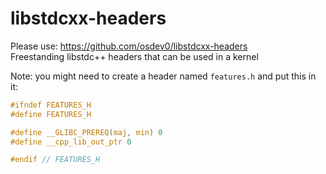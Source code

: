 # libstdcxx-headers
Please use: https://github.com/osdev0/libstdcxx-headers \
Freestanding libstdc++ headers that can be used in a kernel

Note: you might need to create a header named ``features.h`` and put this in it:
```c
#ifndef FEATURES_H
#define FEATURES_H

#define __GLIBC_PREREQ(maj, min) 0
#define __cpp_lib_out_ptr 0

#endif // FEATURES_H
```
